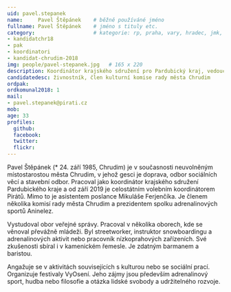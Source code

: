 ```yaml
---
uid: pavel.stepanek
name:     Pavel Štěpánek  	# běžně používáné jméno
fullname: Pavel Štěpánek  	# jméno s tituly etc.
category:                 	# kategorie: rp, praha, vary, hradec, jmk, senat
- kandidatchr18
- pak
- koordinatori
- kandidat-chrudim-2018
img: people/pavel-stepanek.jpg   # 165 x 220
description: Koordinátor krajského sdružení pro Pardubický kraj, vedoucím krajského mediálního doboru Pirátů a asistent poslance # kratký popis, max 160 znaků
candidatedesc: živnostník, člen kulturní komise rady města Chrudim
ordpak: 
ordkomunal2018: 1
mail:
- pavel.stepanek@pirati.cz
mob:			  
age: 33
profiles:
  github:                 
  facebook: 		  
  twitter: 		  
  flickr:     		  
---
```


Pavel Štěpánek (* 24. září 1985, Chrudim) je v současnosti neuvolněným místostarostou města Chrudim, v jehož gesci je doprava, odbor sociálních věcí a stavební odbor. Pracoval jako koordinátor krajského sdružení Pardubického kraje a od září 2019 je celostátním volebním koordinátorem Pirátů. Mimo to je asistentem poslance Mikuláše Ferjenčíka. Je členem několika komisí rady města Chrudim a prezidentem spolku adrenalinových sportů Aninelez.

Vystudoval obor veřejné správy. Pracoval v několika oborech, kde se věnoval převážně mládeži. Byl streetworker, instruktor snowboardingu a adrenalinových aktivit nebo pracovník nízkoprahových zařízeních. Své zkušenosti sbíral i v kamenickém řemesle. Je zdatným barmanem a baristou. 

Angažuje se v aktivitách souvisejících s kulturou nebo se sociální prací. Organizuje festivaly VyOsení. Jeho zájmy jsou především adrenalinový sport, hudba nebo filosofie a otázka lidské svobody a udržitelného rozvoje.
